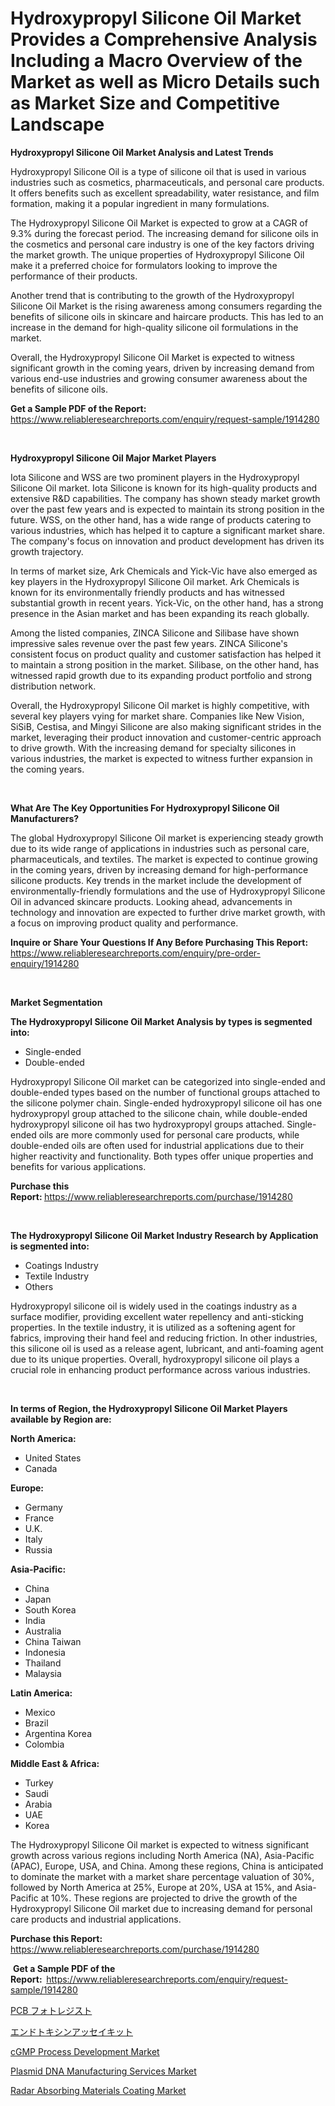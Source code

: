 <p><h1>Hydroxypropyl Silicone Oil Market Provides a Comprehensive Analysis Including a Macro Overview of the Market as well as Micro Details such as Market Size and Competitive Landscape</h1></p><p><strong>Hydroxypropyl Silicone Oil Market Analysis and Latest Trends</strong></p>
<p><p>Hydroxypropyl Silicone Oil is a type of silicone oil that is used in various industries such as cosmetics, pharmaceuticals, and personal care products. It offers benefits such as excellent spreadability, water resistance, and film formation, making it a popular ingredient in many formulations.</p><p>The Hydroxypropyl Silicone Oil Market is expected to grow at a CAGR of 9.3% during the forecast period. The increasing demand for silicone oils in the cosmetics and personal care industry is one of the key factors driving the market growth. The unique properties of Hydroxypropyl Silicone Oil make it a preferred choice for formulators looking to improve the performance of their products.</p><p>Another trend that is contributing to the growth of the Hydroxypropyl Silicone Oil Market is the rising awareness among consumers regarding the benefits of silicone oils in skincare and haircare products. This has led to an increase in the demand for high-quality silicone oil formulations in the market.</p><p>Overall, the Hydroxypropyl Silicone Oil Market is expected to witness significant growth in the coming years, driven by increasing demand from various end-use industries and growing consumer awareness about the benefits of silicone oils.</p></p>
<p><strong>Get a Sample PDF of the Report:&nbsp;</strong> <a href="https://www.reliableresearchreports.com/enquiry/request-sample/1914280">https://www.reliableresearchreports.com/enquiry/request-sample/1914280</a></p>
<p>&nbsp;</p>
<p><strong>Hydroxypropyl Silicone Oil Major Market Players</strong></p>
<p><p>Iota Silicone and WSS are two prominent players in the Hydroxypropyl Silicone Oil market. Iota Silicone is known for its high-quality products and extensive R&D capabilities. The company has shown steady market growth over the past few years and is expected to maintain its strong position in the future. WSS, on the other hand, has a wide range of products catering to various industries, which has helped it to capture a significant market share. The company's focus on innovation and product development has driven its growth trajectory.</p><p>In terms of market size, Ark Chemicals and Yick-Vic have also emerged as key players in the Hydroxypropyl Silicone Oil market. Ark Chemicals is known for its environmentally friendly products and has witnessed substantial growth in recent years. Yick-Vic, on the other hand, has a strong presence in the Asian market and has been expanding its reach globally.</p><p>Among the listed companies, ZINCA Silicone and Silibase have shown impressive sales revenue over the past few years. ZINCA Silicone's consistent focus on product quality and customer satisfaction has helped it to maintain a strong position in the market. Silibase, on the other hand, has witnessed rapid growth due to its expanding product portfolio and strong distribution network.</p><p>Overall, the Hydroxypropyl Silicone Oil market is highly competitive, with several key players vying for market share. Companies like New Vision, SiSiB, Cestisa, and Mingyi Silicone are also making significant strides in the market, leveraging their product innovation and customer-centric approach to drive growth. With the increasing demand for specialty silicones in various industries, the market is expected to witness further expansion in the coming years.</p></p>
<p>&nbsp;</p>
<p><strong>What Are The Key Opportunities For Hydroxypropyl Silicone Oil Manufacturers?</strong></p>
<p><p>The global Hydroxypropyl Silicone Oil market is experiencing steady growth due to its wide range of applications in industries such as personal care, pharmaceuticals, and textiles. The market is expected to continue growing in the coming years, driven by increasing demand for high-performance silicone products. Key trends in the market include the development of environmentally-friendly formulations and the use of Hydroxypropyl Silicone Oil in advanced skincare products. Looking ahead, advancements in technology and innovation are expected to further drive market growth, with a focus on improving product quality and performance.</p></p>
<p><strong>Inquire or Share Your Questions If Any Before Purchasing This Report:</strong> <a href="https://www.reliableresearchreports.com/enquiry/pre-order-enquiry/1914280">https://www.reliableresearchreports.com/enquiry/pre-order-enquiry/1914280</a></p>
<p>&nbsp;</p>
<p><strong>Market Segmentation</strong></p>
<p><strong>The Hydroxypropyl Silicone Oil Market Analysis by types is segmented into:</strong></p>
<p><ul><li>Single-ended</li><li>Double-ended</li></ul></p>
<p><p>Hydroxypropyl Silicone Oil market can be categorized into single-ended and double-ended types based on the number of functional groups attached to the silicone polymer chain. Single-ended hydroxypropyl silicone oil has one hydroxypropyl group attached to the silicone chain, while double-ended hydroxypropyl silicone oil has two hydroxypropyl groups attached. Single-ended oils are more commonly used for personal care products, while double-ended oils are often used for industrial applications due to their higher reactivity and functionality. Both types offer unique properties and benefits for various applications.</p></p>
<p><strong>Purchase this Report:&nbsp;</strong><a href="https://www.reliableresearchreports.com/purchase/1914280">https://www.reliableresearchreports.com/purchase/1914280</a></p>
<p>&nbsp;</p>
<p><strong>The Hydroxypropyl Silicone Oil Market Industry Research by Application is segmented into:</strong></p>
<p><ul><li>Coatings Industry</li><li>Textile Industry</li><li>Others</li></ul></p>
<p><p>Hydroxypropyl silicone oil is widely used in the coatings industry as a surface modifier, providing excellent water repellency and anti-sticking properties. In the textile industry, it is utilized as a softening agent for fabrics, improving their hand feel and reducing friction. In other industries, this silicone oil is used as a release agent, lubricant, and anti-foaming agent due to its unique properties. Overall, hydroxypropyl silicone oil plays a crucial role in enhancing product performance across various industries.</p></p>
<p>&nbsp;</p>
<p><strong>In terms of Region, the Hydroxypropyl Silicone Oil Market Players available by Region are:</strong></p>
<p>
    <p> <strong> North America: </strong>
        <ul>
            <li>United States</li>
            <li>Canada</li>
        </ul>
        </p> 
    <p> <strong> Europe: </strong>
        <ul>
            <li>Germany</li>
            <li>France</li>
            <li>U.K.</li>
            <li>Italy</li>
            <li>Russia</li>
        </ul>
        </p> 
    <p> <strong> Asia-Pacific: </strong>
        <ul>
            <li>China</li>
            <li>Japan</li>
            <li>South Korea</li>
            <li>India</li>
            <li>Australia</li>
            <li>China Taiwan</li>
            <li>Indonesia</li>
            <li>Thailand</li>
            <li>Malaysia</li>
        </ul>
        </p> 
    <p> <strong> Latin America: </strong>
        <ul>
            <li>Mexico</li>
            <li>Brazil</li>
            <li>Argentina Korea</li>
            <li>Colombia</li>
        </ul>
        </p> 
    <p> <strong> Middle East & Africa: </strong>
        <ul>
            <li>Turkey</li>
            <li>Saudi</li>
            <li>Arabia</li>
            <li>UAE</li>
            <li>Korea</li>
        </ul>
    </p>
    </p>
<p><p>The Hydroxypropyl Silicone Oil market is expected to witness significant growth across various regions including North America (NA), Asia-Pacific (APAC), Europe, USA, and China. Among these regions, China is anticipated to dominate the market with a market share percentage valuation of 30%, followed by North America at 25%, Europe at 20%, USA at 15%, and Asia-Pacific at 10%. These regions are projected to drive the growth of the Hydroxypropyl Silicone Oil market due to increasing demand for personal care products and industrial applications.</p></p>
<p><strong>Purchase this Report: </strong><a href="https://www.reliableresearchreports.com/purchase/1914280">https://www.reliableresearchreports.com/purchase/1914280</a></p>
<p>&nbsp;<strong>Get a Sample PDF of the Report:&nbsp;&nbsp;</strong><a href="https://www.reliableresearchreports.com/enquiry/request-sample/1914280">https://www.reliableresearchreports.com/enquiry/request-sample/1914280</a></p>
<p><strong></strong></p>
<p><p><a href="https://medium.com/@melliestracke2023/pcb%E5%86%99%E7%9C%9F%E4%BF%AE%E6%AD%A3%E5%B8%82%E5%A0%B4%E5%88%86%E6%9E%90-%E3%81%9D%E3%81%AEcagr-%E5%B8%82%E5%A0%B4%E3%82%BB%E3%82%B0%E3%83%A1%E3%83%B3%E3%83%86%E3%83%BC%E3%82%B7%E3%83%A7%E3%83%B3-%E3%81%8A%E3%82%88%E3%81%B3%E3%82%B0%E3%83%AD%E3%83%BC%E3%83%90%E3%83%AB%E7%94%A3%E6%A5%AD%E6%A6%82%E8%A6%81-4db15cc0aed9">PCB フォトレジスト</a></p><p><a href="https://github.com/wkuactfdzwizk06/Market-Research-Report-List-1/blob/main/71892802060.md">エンドトキシンアッセイキット</a></p><p><a href="https://issuu.com/reportprime-2/docs/cgmp-process-development-market-size-2030.pptx">cGMP Process Development Market</a></p><p><a href="https://issuu.com/reportprime-2/docs/plasmid-dna-manufacturing-services-market-size-203">Plasmid DNA Manufacturing Services Market</a></p><p><a href="https://github.com/joannagoyvaerts/Market-Research-Report-List-1/blob/main/radar-absorbing-materials-coating-market.md">Radar Absorbing Materials Coating Market</a></p></p>